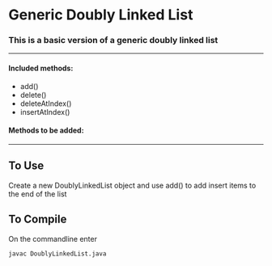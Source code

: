 # Generic Doubly Linked List

### This is a basic version of a generic doubly linked list

---

#### Included methods:
* add()
* delete()
* deleteAtIndex()
* insertAtIndex()

#### Methods to be added:

---
## To Use
Create a new DoublyLinkedList object and use add() to add insert items to the end of the list

## To Compile
On the commandline enter

    javac DoublyLinkedList.java
